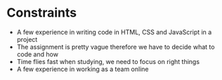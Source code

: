 # Constraints

- A few experience in writing code in HTML, CSS and JavaScript in a project
- The assignment is pretty vague therefore we have to decide what to code and
  how
- Time flies fast when studying, we need to focus on right things
- A few experience in working as a team online
